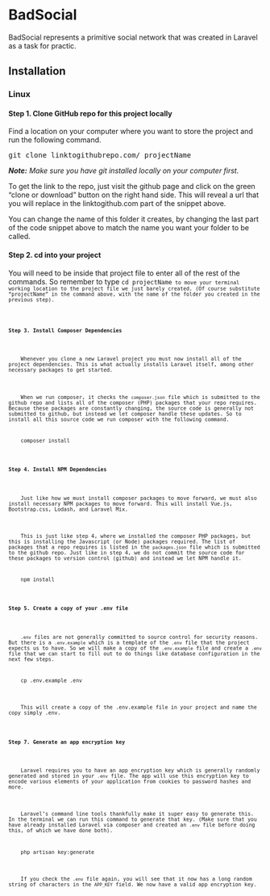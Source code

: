 <h1>BadSocial</h1>
<p>
    BadSocial represents a primitive social network that was created in Laravel as a task for practic.
</p>

<h2>Installation</h2>

<h3>Linux</h3>



<h4>Step 1. Clone GitHub repo for this project locally</h4>
<p>
    Find a location on your computer where you want to store the project and run the following command. 
</p>
<pre>git clone linktogithubrepo.com/ projectName</pre>
<p>
    <em>
        <strong>Note:</strong> Make sure you have git installed locally on your computer first.
    </em>
</p>
<p>
    To get the link to the repo, just visit the github page and click on the green “clone or download” button on the right hand side. This will reveal a url that you will replace in the linktogithub.com part of the snippet above.
</p>
<p>    
    You can change the name of this folder it creates, by changing the last part of the code snippet above to match the name you want your folder to be called.
</p>



<h4>Step 2. cd into your project</h4>
<p>
    You will need to be inside that project file to enter all of the rest of the commands. So remember to type <code>cd projectName<code> to move your terminal working location to the project file we just barely created. (Of course substitute “projectName” in the command above, with the name of the folder you created in the previous step).
</p>



<h4>Step 3. Install Composer Dependencies</h4>
<p>
    Whenever you clone a new Laravel project you must now install all of the project dependencies. This is what actually installs Laravel itself, among other necessary packages to get started.
</p>
<p>
    When we run composer, it checks the <code>composer.json</code> file which is submitted to the github repo and lists all of the composer (PHP) packages that your repo requires. Because these packages are constantly changing, the source code is generally not submitted to github, but instead we let composer handle these updates. So to install all this source code we run composer with the following command.
</p>
<pre>
    composer install
</pre>



<h4>Step 4. Install NPM Dependencies</h4>
<p>
    Just like how we must install composer packages to move forward, we must also install necessary NPM packages to move forward. This will install Vue.js, Bootstrap.css, Lodash, and Laravel Mix.
</p>
<p>
    This is just like step 4, where we installed the composer PHP packages, but this is installing the Javascript (or Node) packages required. The list of packages that a repo requires is listed in the <code>packages.json</code> file which is submitted to the github repo. Just like in step 4, we do not commit the source code for these packages to version control (github) and instead we let NPM handle it.
</p>
<pre>
    npm install
</pre>



<h4>Step 5. Create a copy of your .env file</h4>
<p>
    <code>.env</code> files are not generally committed to source control for security reasons. But there is a <code>.env.example</code> which is a template of the <code>.env</code> file that the project expects us to have. So we will make a copy of the <code>.env.example</code> file and create a <code>.env</code> file that we can start to fill out to do things like database configuration in the next few steps.
</p>
<pre>
    cp .env.example .env
</pre>
<p>
    This will create a copy of the .env.example file in your project and name the copy simply .env.
</p>



<h4>Step 7. Generate an app encryption key</h4>
<p>
    Laravel requires you to have an app encryption key which is generally randomly generated and stored in your <code>.env</code> file. The app will use this encryption key to encode various elements of your application from cookies to password hashes and more.
</p>
<p>
    Laravel’s command line tools thankfully make it super easy to generate this. In the terminal we can run this command to generate that key. (Make sure that you have already installed Laravel via composer and created an <code>.env</code> file before doing this, of which we have done both).
</p>
<pre>
    php artisan key:generate
</pre>
<p>
    If you check the <code>.env</code> file again, you will see that it now has a long random string of characters in the <code>APP_KEY</code> field. We now have a valid app encryption key.
</p>